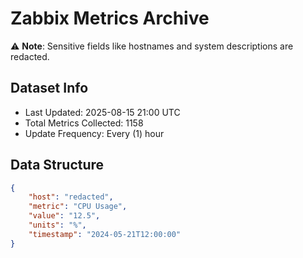 # Zabbix Metrics Archive

⚠️ **Note**: Sensitive fields like hostnames and system descriptions are redacted.

## Dataset Info
- Last Updated: 2025-08-15 21:00 UTC
- Total Metrics Collected: 1158
- Update Frequency: Every (1) hour

## Data Structure
```json
{
    "host": "redacted",
    "metric": "CPU Usage",
    "value": "12.5",
    "units": "%",
    "timestamp": "2024-05-21T12:00:00"
}
```
